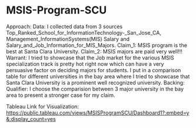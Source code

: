 # MSIS-Program-SCU

Approach:
Data: I collected data from 3 sources Top_Ranked_School_for_InformationTechnology-_San_Jose_CA, Management_InformationSystems(MIS) Salary and Salary_and_Job_Information_for_MIS_Majors.
Claim_1: MSIS program is the best at Santa Clara University.
Claim_2: MSIS majors are paid very well!!!
Warrant: I tried to showcase that the Job market for the various MSIS specialization track is pretty hot right now which can have a very persuasive factor on deciding majors for students. I put in a comparison table for different universities in the bay area where I tried to showcase that Santa Clara University is a prominent well recognized university.
Backing:
Qualifier: I choose the comparision between 3 major university in the bay area to present a stronger case for my claim.



Tableau Link for Visualization:
https://public.tableau.com/views/MSISProgramSCU/Dashboard1?:embed=y&:display_count=yes
